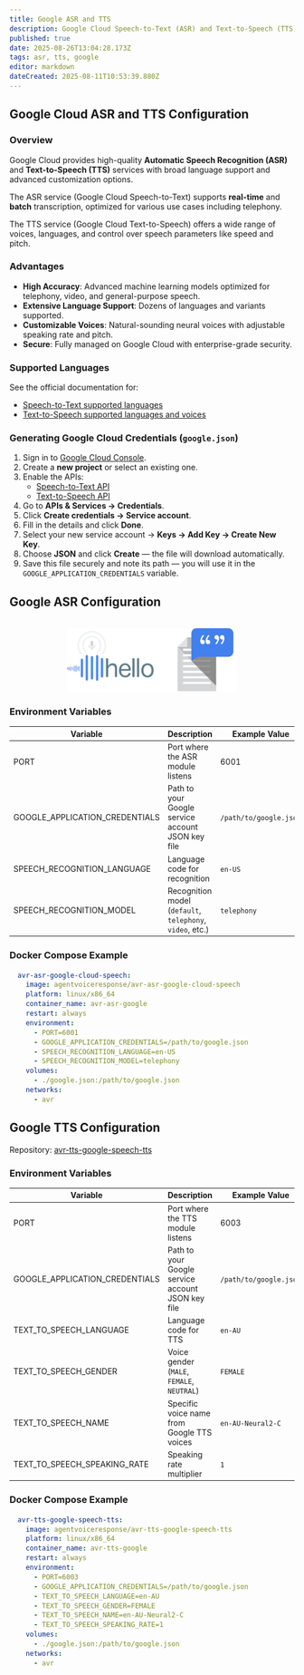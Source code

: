 ```yaml
---
title: Google ASR and TTS
description: Google Cloud Speech-to-Text (ASR) and Text-to-Speech (TTS) Configuration
published: true
date: 2025-08-26T13:04:28.173Z
tags: asr, tts, google
editor: markdown
dateCreated: 2025-08-11T10:53:39.880Z
---
```


## Google Cloud ASR and TTS Configuration

### Overview

Google Cloud provides high-quality **Automatic Speech Recognition (ASR)** and **Text-to-Speech (TTS)** services with broad language support and advanced customization options.  

The ASR service (Google Cloud Speech-to-Text) supports **real-time** and **batch** transcription, optimized for various use cases including telephony.  

The TTS service (Google Cloud Text-to-Speech) offers a wide range of voices, languages, and control over speech parameters like speed and pitch.


### Advantages

- **High Accuracy**: Advanced machine learning models optimized for telephony, video, and general-purpose speech.
- **Extensive Language Support**: Dozens of languages and variants supported.
- **Customizable Voices**: Natural-sounding neural voices with adjustable speaking rate and pitch.
- **Secure**: Fully managed on Google Cloud with enterprise-grade security.


### Supported Languages

See the official documentation for:
- [Speech-to-Text supported languages](https://cloud.google.com/speech-to-text/docs/languages)
- [Text-to-Speech supported languages and voices](https://cloud.google.com/text-to-speech/docs/voices)


### Generating Google Cloud Credentials (`google.json`)

1. Sign in to [Google Cloud Console](https://console.cloud.google.com/).
2. Create a **new project** or select an existing one.
3. Enable the APIs:
   - [Speech-to-Text API](https://console.cloud.google.com/apis/library/speech.googleapis.com)
   - [Text-to-Speech API](https://console.cloud.google.com/apis/library/texttospeech.googleapis.com)
4. Go to **APIs & Services → Credentials**.
5. Click **Create credentials → Service account**.
6. Fill in the details and click **Done**.
7. Select your new service account → **Keys → Add Key → Create New Key**.
8. Choose **JSON** and click **Create** — the file will download automatically.
9. Save this file securely and note its path — you will use it in the `GOOGLE_APPLICATION_CREDENTIALS` variable.

## Google ASR Configuration
<br>
<div align="center">
  <img src="/images/google/asr.png" alt="Google ASR" width="300"/>
</div>

### Environment Variables

| Variable                         | Description                                             | Example Value                |
|----------------------------------|---------------------------------------------------------|--------------------------------|
| PORT                             | Port where the ASR module listens                       | 6001                          |
| GOOGLE_APPLICATION_CREDENTIALS   | Path to your Google service account JSON key file       | `/path/to/google.json`        |
| SPEECH_RECOGNITION_LANGUAGE      | Language code for recognition                           | `en-US`                       |
| SPEECH_RECOGNITION_MODEL         | Recognition model (`default`, `telephony`, `video`, etc.)| `telephony`                   |

### Docker Compose Example

```yaml
  avr-asr-google-cloud-speech:
    image: agentvoiceresponse/avr-asr-google-cloud-speech
    platform: linux/x86_64
    container_name: avr-asr-google
    restart: always
    environment:
      - PORT=6001
      - GOOGLE_APPLICATION_CREDENTIALS=/path/to/google.json
      - SPEECH_RECOGNITION_LANGUAGE=en-US
      - SPEECH_RECOGNITION_MODEL=telephony
    volumes:
      - ./google.json:/path/to/google.json
    networks:
      - avr
```

## Google TTS Configuration

Repository: [avr-tts-google-speech-tts](https://github.com/agentvoiceresponse/avr-tts-google-speech-tts)

### Environment Variables

| Variable                         | Description                                             | Example Value                |
|----------------------------------|---------------------------------------------------------|--------------------------------|
| PORT                             | Port where the TTS module listens                       | 6003                          |
| GOOGLE_APPLICATION_CREDENTIALS   | Path to your Google service account JSON key file       | `/path/to/google.json`        |
| TEXT_TO_SPEECH_LANGUAGE          | Language code for TTS                                   | `en-AU`                       |
| TEXT_TO_SPEECH_GENDER            | Voice gender (`MALE`, `FEMALE`, `NEUTRAL`)              | `FEMALE`                      |
| TEXT_TO_SPEECH_NAME              | Specific voice name from Google TTS voices              | `en-AU-Neural2-C`              |
| TEXT_TO_SPEECH_SPEAKING_RATE     | Speaking rate multiplier                                | `1`                           |

### Docker Compose Example

```yaml
  avr-tts-google-speech-tts:
    image: agentvoiceresponse/avr-tts-google-speech-tts
    platform: linux/x86_64
    container_name: avr-tts-google
    restart: always
    environment:
      - PORT=6003
      - GOOGLE_APPLICATION_CREDENTIALS=/path/to/google.json
      - TEXT_TO_SPEECH_LANGUAGE=en-AU
      - TEXT_TO_SPEECH_GENDER=FEMALE
      - TEXT_TO_SPEECH_NAME=en-AU-Neural2-C
      - TEXT_TO_SPEECH_SPEAKING_RATE=1
    volumes:
      - ./google.json:/path/to/google.json
    networks:
      - avr
```
